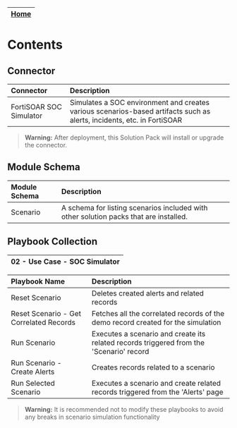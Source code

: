 | [Home](/README.md) | 
|--------------------------------------------|

# Contents

## Connector

| Connector               | Description                                                                                                            |
|:------------------------|:-----------------------------------------------------------------------------------------------------------------------|
| FortiSOAR SOC Simulator | Simulates a SOC environment and creates various scenarios-based artifacts such as alerts, incidents, etc. in FortiSOAR |

>**Warning:** After deployment, this Solution Pack will install or upgrade the connector.

## Module Schema

| Module Schema | Description                                                                           |
|:--------------|:--------------------------------------------------------------------------------------|
| Scenario      | A schema for listing scenarios included with other solution packs that are installed. |

## Playbook Collection

|02 - Use Case - SOC Simulator|
|:--                          |

| Playbook Name                | Description                                                                             |
|:-----------------------------|:----------------------------------------------------------------------------------------|
| Reset Scenario               | Deletes created alerts and related records                                              |
| Reset Scenario - Get Correlated Records | Fetches all the correlated records of the demo record created for the simulation |
| Run Scenario                 | Executes a scenario and create its related records triggered from the 'Scenario' record |
| Run Scenario - Create Alerts | Creates records related to a scenario                                                   |
| Run Selected Scenario        | Executes a scenario and create related records triggered from the 'Alerts' page         |

>**Warning:** It is recommended not to modify these playbooks to avoid any breaks in scenario simulation functionality
